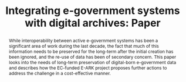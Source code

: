 ---
abstract: "While interoperability between active e-government systems has been a significant
  area of work during the last decade, the fact that much of this information needs
  to be preserved for the long-term after the initial creation has been ignored, and
  the re-use of data has been of secondary concern. This paper looks into the needs
  of long-term preservation of digital-born e-government data and describes how the
  EC-funded E-ARK project proposes further actions to address the challenge in a cost-effective
  manner. \n"
creators:
- Aas, Kuldar
- Delve, Janet
- Vieira, Ricardo
- King, Ross
date: null
document_url: https://services.phaidra.univie.ac.at/api/object/o:378127/download
grand_parent: iPRES
institutions: []
keywords:
- long-term preservation
- interoperability
- digital repositories
- oais
- ingest
- access
- e-ark
- data mining
- big data
- e-infrastructures e-government
landing_page_url: https://phaidra.univie.ac.at/o:378127
language: eng
layout: publication
license: CC BY-NC-SA 3.0 AT
notes_url: null
parent: iPRES 2014
publication_type: paper
size: 163124
slides_url: null
source_name: iPRES
stream_url: null
title: 'Integrating e-government systems with digital archives: Paper '
year: 2014
---